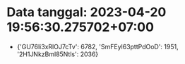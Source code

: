 # Data tanggal: 2023-04-20 19:56:30.275702+07:00

* {'GU76li3xRlOJ7cTv': 6782, 'SmFEyl63pttPdOoD': 1951, '2H1JNkzBml85Ntls': 2036}
